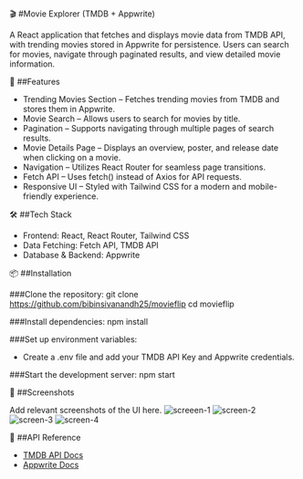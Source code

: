 🎬 #Movie Explorer (TMDB + Appwrite)

A React application that fetches and displays movie data from TMDB API, with trending movies stored in Appwrite for persistence. Users can search for movies, navigate through paginated results, and view detailed movie information.


🚀 ##Features

- Trending Movies Section – Fetches trending movies from TMDB and stores them in Appwrite.
- Movie Search – Allows users to search for movies by title.
- Pagination – Supports navigating through multiple pages of search results.
- Movie Details Page – Displays an overview, poster, and release date when clicking on a movie.
- Navigation – Utilizes React Router for seamless page transitions.
- Fetch API – Uses fetch() instead of Axios for API requests.
- Responsive UI – Styled with Tailwind CSS for a modern and mobile-friendly experience.


🛠️ ##Tech Stack

- Frontend: React, React Router, Tailwind CSS
- Data Fetching: Fetch API, TMDB API
- Database & Backend: Appwrite


📦 ##Installation

###Clone the repository:
git clone https://github.com/bibinsivanandh25/movieflip
cd movieflip

###Install dependencies:
npm install

###Set up environment variables:
- Create a .env file and add your TMDB API Key and Appwrite credentials.

###Start the development server:
npm start


📸 ##Screenshots

Add relevant screenshots of the UI here.
![screeen-1](https://github.com/user-attachments/assets/8d900133-c8aa-4ebf-8fd4-b6b0ad4cfdec)
![screen-2](https://github.com/user-attachments/assets/139c8187-124e-4ed1-b077-8372eeea21c3)
![screen-3](https://github.com/user-attachments/assets/d9eb9164-59b5-4f6f-91df-97c7c0d4d99f)
![screen-4](https://github.com/user-attachments/assets/ea046225-fa6f-4a7e-b9ae-7f09665e86e0)


🔗 ##API Reference

 - [TMDB API Docs](https://developer.themoviedb.org/)  
 - [Appwrite Docs](https://appwrite.io/docs)  
